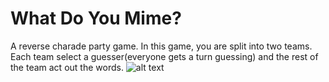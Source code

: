 # What Do You Mime?
A reverse charade party game. In this game, you are split into two teams. Each team select a guesser(everyone gets a turn guessing) and the rest of the team act out the words.
![alt text](https://raw.githubusercontent.com/kevncheng/What-Do_You-Mime/master/assets/IMG_1424.jpg)

